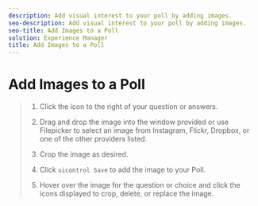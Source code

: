 ```yaml
---
description: Add visual interest to your poll by adding images.
seo-description: Add visual interest to your poll by adding images.
seo-title: Add Images to a Poll
solution: Experience Manager
title: Add Images to a Poll
---
```


# Add Images to a Poll

>1. Click the icon to the right of your question or answers.
>   
>1. Drag and drop the image into the window provided or use Filepicker to select an image from Instagram, Flickr, Dropbox, or one of the other providers listed.
>   
>1. Crop the image as desired.
>   
>1. Click `uicontrol Save` to add the image to your Poll.
>   
>1. Hover over the image for the question or choice and click the icons displayed to crop, delete, or replace the image.
>   
>   
